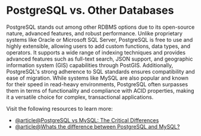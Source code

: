 # PostgreSQL vs. Other Databases

PostgreSQL stands out among other RDBMS options due to its open-source nature, advanced features, and robust performance. Unlike proprietary systems like Oracle or Microsoft SQL Server, PostgreSQL is free to use and highly extensible, allowing users to add custom functions, data types, and operators. It supports a wide range of indexing techniques and provides advanced features such as full-text search, JSON support, and geographic information system (GIS) capabilities through PostGIS. Additionally, PostgreSQL's strong adherence to SQL standards ensures compatibility and ease of migration. While systems like MySQL are also popular and known for their speed in read-heavy environments, PostgreSQL often surpasses them in terms of functionality and compliance with ACID properties, making it a versatile choice for complex, transactional applications.

Visit the following resources to learn more:

- [@article@PostgreSQL vs MySQL: The Critical Differences](https://www.integrate.io/blog/postgresql-vs-mysql-which-one-is-better-for-your-use-case/)
- [@article@Whats the difference between PostgreSQL and MySQL?](https://aws.amazon.com/compare/the-difference-between-mysql-vs-postgresql/)